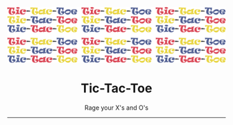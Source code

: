 <img src='./src/assets/images/cover.png' alt='Tic-Tac-Toe Cover'>

<h1 align='center'>Tic-Tac-Toe</h1>

<p align='center'>Rage your X's and O's</p>

---
